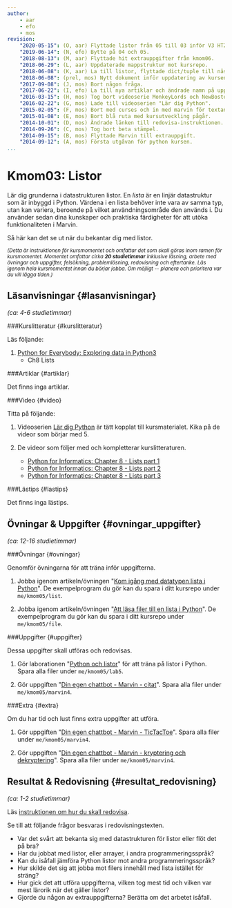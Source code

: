```yaml
---
author:
    - aar
    - efo
    - mos
revision:
    "2020-05-15": (O, aar) Flyttade listor från 05 till 03 inför V3 HT20.
    "2019-06-14": (N, efo) Bytte på 04 och 05.
    "2018-08-13": (M, aar) Flyttade hit extrauppgifter från kmom06.
    "2018-06-29": (L, aar) Uppdaterade mappstruktur mot kursrepo.
    "2018-06-08": (K, aar) La till listor, flyttade dict/tuple till nästa och tog bort argparse.
    "2018-06-08": (prel, mos) Nytt dokument inför uppdatering av kursen.
    "2017-09-08": (J, mos) Bort någon fråga.
    "2017-06-22": (I, efo) La till nya artiklar och ändrade namn på uppgifter.
    "2016-03-15": (H, mos) Tog bort videoserie MonkeyLords och NewBoston.
    "2016-02-22": (G, mos) Lade till videoserien "Lär dig Python".
    "2015-02-05": (F, mos) Bort med curses och in med marvin för textanalys och tic-tac-toe.
    "2015-01-08": (E, mos) Bort blå ruta med kursutveckling pågår.
    "2014-10-01": (D, mos) Ändrade länken till redovisa-instruktionen.
    "2014-09-26": (C, mos) Tog bort beta stämpel.
    "2014-09-15": (B, mos) Flyttade Marvin till extrauppgift.
    "2014-09-12": (A, mos) Första utgåvan för python kursen.
...
```

Kmom03: Listor
==================================

Lär dig grunderna i datastrukturen listor. En *lista* är en linjär datastruktur som är inbyggd i Python. Värdena i en lista behöver inte vara av samma typ, utan kan variera, beroende på vilket användningsområde den används i. Du använder sedan dina kunskaper och praktiska färdigheter för att utöka funktionaliteten i Marvin.

Så här kan det se ut när du bekantar dig med listor.

<script type="text/javascript" src="https://asciinema.org/a/11737.js" id="asciicast-11737" async></script>

<!--[FIGURE src=/image/snap/py-marvin.png?w=w2 caption="Marvin i Python."]-->

<small><i>(Detta är instruktionen för kursmomentet och omfattar det som skall göras inom ramen för kursmomentet. Momentet omfattar cirka **20 studietimmar** inklusive läsning, arbete med övningar och uppgifter, felsökning, problemlösning, redovisning och eftertanke. Läs igenom hela kursmomentet innan du börjar jobba. Om möjligt -- planera och prioritera var du vill lägga tiden.)</i></small>



Läsanvisningar  {#lasanvisningar}
---------------------------------

*(ca: 4-6 studietimmar)*


###Kurslitteratur  {#kurslitteratur}

Läs följande:

1. [Python for Everybody: Exploring data in Python3](kunskap/boken-python-for-everybody-exploring-data-using-python3)
    * Ch8 Lists

<!-- 2. Komplettera med motsvarande kapitel från systerboken [Think Python: How to Think Like a Computer Scientist](kunskap/boken-think-python-how-to-think-like-a-computer-scientist)
    * Ch10 Lists
    * Ch14 Files -->



###Artiklar {#artiklar}

Det finns inga artiklar.

<!--
Läs följande:

2. Läs om hur man skapar en två-dimensionell array av listor i Python.
    * [How to define two-dimensional array in python](http://stackoverflow.com/questions/6667201/how-to-define-two-dimensional-array-in-python)
-->



###Video  {#video}

Titta på följande:

1. Videoserien [Lär dig Python](https://www.youtube.com/playlist?list=PLKtP9l5q3ce93pTlN_dnDpsTwGLCXJEpd) är tätt kopplat till kursmaterialet. Kika på de videor som börjar med 5.

2. De videor som följer med och kompletterar kurslitteraturen.

    * [Python for Informatics: Chapter 8 - Lists part 1](https://youtu.be/ljExWqnWQvo?list=PLlRFEj9H3Oj7Bp8-DfGpfAfDBiblRfl5p)
    * [Python for Informatics: Chapter 8 - Lists part 2](https://youtu.be/bV1FQUBIApM?list=PLlRFEj9H3Oj7Bp8-DfGpfAfDBiblRfl5p)
    * [Python for Informatics: Chapter 8 - Lists part 3](https://youtu.be/GxADdpo6EP4?list=PLlRFEj9H3Oj7Bp8-DfGpfAfDBiblRfl5p)



###Lästips {#lastips}

Det finns inga lästips.



Övningar & Uppgifter  {#ovningar_uppgifter}
-------------------------------------------

*(ca: 12-16 studietimmar)*



###Övningar {#ovningar}

Genomför övningarna för att träna inför uppgifterna.

1. Jobba igenom artikeln/övningen "[Kom igång med datatypen lista i Python](kunskap/kom-igang-med-datatypen-lista-i-python)". De exempelprogram du gör kan du spara i ditt kursrepo under `me/kmom05/list`.

1. Jobba igenom artikeln/övningen "[Att läsa filer till en lista i Python](kunskap/att-lasa-filer-i-python)". De exempelprogram du gör kan du spara i ditt kursrepo under `me/kmom05/file`.




###Uppgifter {#uppgifter}

Dessa uppgifter skall utföras och redovisas.

1. Gör laborationen "[Python och listor](uppgift/python-listor)" för att träna på listor i Python. Spara alla filer under `me/kmom05/lab5`.

3. Gör uppgiften "[Din egen chattbot - Marvin - citat](uppgift/din-egen-chattbot-marvin-citat)". Spara alla filer under `me/kmom05/marvin4`.



###Extra {#extra}

Om du har tid och lust finns extra uppgifter att utföra.

1. Gör uppgiften "[Din egen chattbot - Marvin - TicTacToe](uppgift/din-egen-chattbot-marvin-tictactoe-v2)". Spara alla filer under `me/kmom05/marvin4`.

1. Gör uppgiften "[Din egen chattbot - Marvin - kryptering och dekryptering](uppgift/din-egen-chattbot-marvin-krypt)". Spara alla filer under `me/kmom05/marvin4`.



Resultat & Redovisning  {#resultat_redovisning}
-----------------------------------------------

*(ca: 1-2 studietimmar)*

Läs [instruktionen om hur du skall redovisa](./../redovisa).

Se till att följande frågor besvaras i redovisningstexten.

* Var det svårt att bekanta sig med datastrukturen för listor eller flöt det på bra?
* Har du jobbat med listor, eller arrayer, i andra programmeringsspråk?
* Kan du isåfall jämföra Python listor mot andra programmeringsspråk?
* Hur skilde det sig att jobba mot filers innehåll med lista istället för sträng?
* Hur gick det att utföra uppgifterna, vilken tog mest tid och vilken var mest lärorik när det gäller listor?
* Gjorde du någon av extrauppgifterna? Berätta om det arbetet isåfall.
